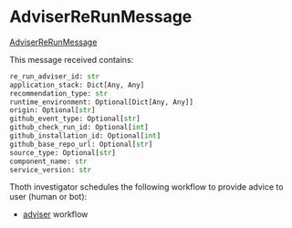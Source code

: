 # AdviserReRunMessage

[AdviserReRunMessage](https://github.com/thoth-station/messaging/blob/master/thoth/messaging/adviser_re_run.py)

This message received contains:

```python
re_run_adviser_id: str
application_stack: Dict[Any, Any]
recommendation_type: str
runtime_environment: Optional[Dict[Any, Any]]
origin: Optional[str]
github_event_type: Optional[str]
github_check_run_id: Optional[int]
github_installation_id: Optional[int]
github_base_repo_url: Optional[str]
source_type: Optional[str]
component_name: str
service_version: str
```

Thoth investigator schedules the following workflow to provide advice to user (human or bot):

- [adviser](https://github.com/thoth-station/adviser) workflow
